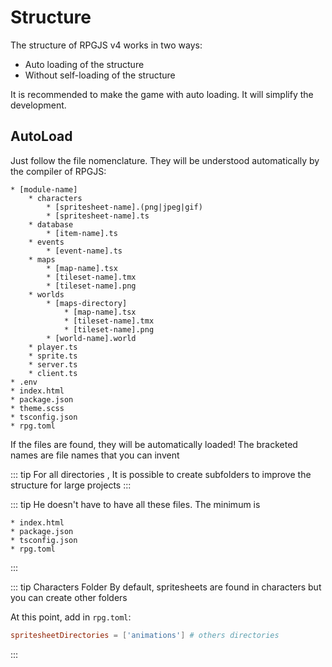 # Structure

The structure of RPGJS v4 works in two ways:
- Auto loading of the structure
- Without self-loading of the structure

It is recommended to make the game with auto loading. It will simplify the development.

## AutoLoad

Just follow the file nomenclature. They will be understood automatically by the compiler of RPGJS:

```
* [module-name]
    * characters
        * [spritesheet-name].(png|jpeg|gif)
        * [spritesheet-name].ts
    * database
        * [item-name].ts
    * events
        * [event-name].ts
    * maps
        * [map-name].tsx
        * [tileset-name].tmx
        * [tileset-name].png
    * worlds
        * [maps-directory]
            * [map-name].tsx
            * [tileset-name].tmx
            * [tileset-name].png
        * [world-name].world
    * player.ts
    * sprite.ts
    * server.ts
    * client.ts
* .env
* index.html
* package.json
* theme.scss
* tsconfig.json
* rpg.toml
```

If the files are found, they will be automatically loaded! The bracketed names are file names that you can invent

::: tip
For all directories , It is possible to create subfolders to improve the structure for large projects
:::

::: tip
He doesn't have to have all these files. The minimum is

```
* index.html
* package.json
* tsconfig.json
* rpg.toml
```
:::


::: tip Characters Folder
By default, spritesheets are found in characters but you can create other folders 

At this point, add in `rpg.toml`:

```toml
spritesheetDirectories = ['animations'] # others directories
```
:::